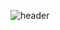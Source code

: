 ![header](https://capsule-render.vercel.app/api?type=${waving}&color=auto&height=${20}&section=header&text=${Hello~Heesane!}&fontSize=${50}&animation=${twinkling})


<!---
heesane/heesane is a ✨ special ✨ repository because its `README.md` (this file) appears on your GitHub profile.
You can click the Preview link to take a look at your changes.
--->

